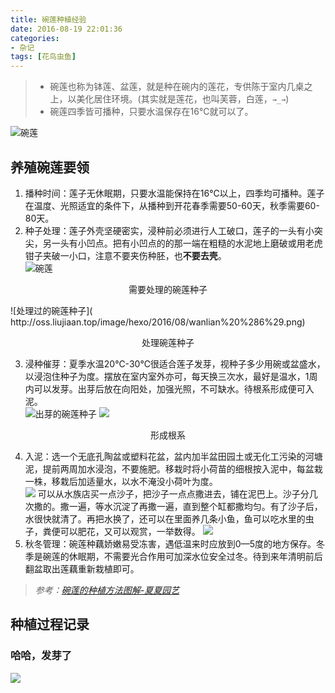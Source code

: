 ```yaml
---
title: 碗莲种植经验
date: 2016-08-19 22:01:36
categories:
- 杂记
tags: [花鸟虫鱼]
---
```

> * 碗莲也称为钵莲、盆莲，就是种在碗内的莲花，专供陈于室内几桌之上，以美化居住环境。(其实就是莲花，也叫芙蓉，白莲，`→_→`)  
> * 碗莲四季皆可播种，只要水温保存在16°C就可以了。    

![碗莲]( http://oss.liujiaan.top/image/hexo/2016/08/wanlian%20%283%29.png)
<!-- more -->
## 养殖碗莲要领  
1.  播种时间：莲子无休眠期，只要水温能保持在16℃以上，四季均可播种。莲子在温度、光照适宜的条件下，从播种到开花春季需要50-60天，秋季需要60-80天。  
2. 种子处理：莲子外壳坚硬密实，浸种前必须进行人工破口，莲子的一头有小突尖，另一头有小凹点。把有小凹点的的那一端在粗糙的水泥地上磨破或用老虎钳子夹破一小口，注意不要夹伤种胚，也**不要去壳**。  
![碗莲]( http://oss.liujiaan.top/image/hexo/2016/08/wanlian%20%285%29.png)
<p style=“;text-align:center;”>需要处理的碗莲种子</p>  
![处理过的碗莲种子]( http://oss.liujiaan.top/image/hexo/2016/08/wanlian%20%286%29.png)
<p style=“;text-align:center;”>处理碗莲种子</p>  

3. 浸种催芽：夏季水温20℃-30℃很适合莲子发芽，视种子多少用碗或盆盛水，以浸泡住种子为度。摆放在室内室外亦可，每天换三次水，最好是温水，1周内可以发芽。出芽后放在向阳处，加强光照，不可缺水。待根系形成便可入泥。  
![出芽的碗莲种子]( http://oss.liujiaan.top/image/hexo/2016/08/wanlian%20%281%29.png)
![]( http://oss.liujiaan.top/image/hexo/2016/08/9223925.png)
<p style=“;text-align:center;”>形成根系</p>  

4. 入泥：选一个无底孔陶盆或塑料花盆，盆内加半盆田园土或无化工污染的河塘泥，提前两周加水浸泡，不要施肥。移栽时将小荷苗的细根按入泥中，每盆栽一株，移栽后加适量水，以水不淹没小荷叶为度。  
![]( http://oss.liujiaan.top/image/hexo/2016/08/wanlian123312.png)
可以从水族店买一点沙子，把沙子一点点撒进去，铺在泥巴上。沙子分几次撒的。撒一遍，等水沉淀了再撒一遍，直到整个缸都撒均匀。有了沙子后，水很快就清了。再把水换了，还可以在里面养几条小鱼，鱼可以吃水里的虫子，粪便可以肥花，又可以观赏，一举数得。
![]( http://oss.liujiaan.top/image/hexo/2016/08/wanlian2333.png)
5. 秋冬管理：碗莲种藕娇嫩易受冻害，遇低温来时应放到0—5度的地方保存。冬季是碗莲的休眠期，不需要光合作用可加深水位安全过冬。待到来年清明前后翻盆取出莲藕重新栽植即可。

> *参考：[碗莲的种植方法图解-夏夏园艺](http://www.jingyanshu.com/a/shenghuo/yanghua/2014/0625/4246.html)*


## 种植过程记录
 ### 哈哈，发芽了
 ![]( http://oss.liujiaan.top/image/hexo/2016/08/147161812400.jpg)
